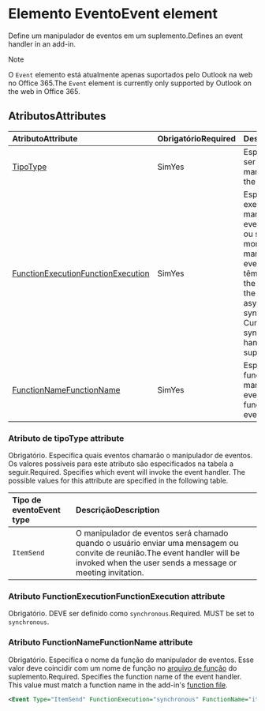 # <a name="event-element"></a><span data-ttu-id="a7d20-101">Elemento Evento</span><span class="sxs-lookup"><span data-stu-id="a7d20-101">Event element</span></span>

<span data-ttu-id="a7d20-102">Define um manipulador de eventos em um suplemento.</span><span class="sxs-lookup"><span data-stu-id="a7d20-102">Defines an event handler in an add-in.</span></span>

> [!NOTE] 
> <span data-ttu-id="a7d20-103">O `Event` elemento está atualmente apenas suportados pelo Outlook na web no Office 365.</span><span class="sxs-lookup"><span data-stu-id="a7d20-103">The `Event` element is currently only supported by Outlook on the web in Office 365.</span></span>

## <a name="attributes"></a><span data-ttu-id="a7d20-104">Atributos</span><span class="sxs-lookup"><span data-stu-id="a7d20-104">Attributes</span></span>

|  <span data-ttu-id="a7d20-105">Atributo</span><span class="sxs-lookup"><span data-stu-id="a7d20-105">Attribute</span></span>  |  <span data-ttu-id="a7d20-106">Obrigatório</span><span class="sxs-lookup"><span data-stu-id="a7d20-106">Required</span></span>  |  <span data-ttu-id="a7d20-107">Descrição</span><span class="sxs-lookup"><span data-stu-id="a7d20-107">Description</span></span>  |
|:-----|:-----|:-----|
|  [<span data-ttu-id="a7d20-108">Tipo</span><span class="sxs-lookup"><span data-stu-id="a7d20-108">Type</span></span>](#type-attribute)  |  <span data-ttu-id="a7d20-109">Sim</span><span class="sxs-lookup"><span data-stu-id="a7d20-109">Yes</span></span>  | <span data-ttu-id="a7d20-110">Especifica o evento a ser manipulado.</span><span class="sxs-lookup"><span data-stu-id="a7d20-110">Specifies the event to handle.</span></span> |
|  [<span data-ttu-id="a7d20-111">FunctionExecution</span><span class="sxs-lookup"><span data-stu-id="a7d20-111">FunctionExecution</span></span>](#functionexecution-attribute)  |  <span data-ttu-id="a7d20-112">Sim</span><span class="sxs-lookup"><span data-stu-id="a7d20-112">Yes</span></span>  | <span data-ttu-id="a7d20-p101">Especifica o estilo de execução para o manipulador de eventos, assíncrono ou síncrono. No momento, somente os manipuladores de eventos síncronos têm suporte.</span><span class="sxs-lookup"><span data-stu-id="a7d20-p101">Specifies the execution style for the event handler, asynchronous or synchronous. Currently only synchronous event handlers are supported.</span></span> |
|  [<span data-ttu-id="a7d20-115">FunctionName</span><span class="sxs-lookup"><span data-stu-id="a7d20-115">FunctionName</span></span>](#functionname-attribute)  |  <span data-ttu-id="a7d20-116">Sim</span><span class="sxs-lookup"><span data-stu-id="a7d20-116">Yes</span></span>  | <span data-ttu-id="a7d20-117">Especifica o nome da função para o manipulador de eventos.</span><span class="sxs-lookup"><span data-stu-id="a7d20-117">Specifies the function name for the event handler.</span></span> |

### <a name="type-attribute"></a><span data-ttu-id="a7d20-118">Atributo de tipo</span><span class="sxs-lookup"><span data-stu-id="a7d20-118">Type attribute</span></span>

<span data-ttu-id="a7d20-p102">Obrigatório. Especifica quais eventos chamarão o manipulador de eventos. Os valores possíveis para este atributo são especificados na tabela a seguir.</span><span class="sxs-lookup"><span data-stu-id="a7d20-p102">Required. Specifies which event will invoke the event handler. The possible values for this attribute are specified in the following table.</span></span>

|  <span data-ttu-id="a7d20-122">Tipo de evento</span><span class="sxs-lookup"><span data-stu-id="a7d20-122">Event type</span></span>  |  <span data-ttu-id="a7d20-123">Descrição</span><span class="sxs-lookup"><span data-stu-id="a7d20-123">Description</span></span>  |
|:-----|:-----|
|  `ItemSend`  |  <span data-ttu-id="a7d20-124">O manipulador de eventos será chamado quando o usuário enviar uma mensagem ou convite de reunião.</span><span class="sxs-lookup"><span data-stu-id="a7d20-124">The event handler will be invoked when the user sends a message or meeting invitation.</span></span>  |

### <a name="functionexecution-attribute"></a><span data-ttu-id="a7d20-125">Atributo FunctionExecution</span><span class="sxs-lookup"><span data-stu-id="a7d20-125">FunctionExecution attribute</span></span>

<span data-ttu-id="a7d20-p103">Obrigatório. DEVE ser definido como `synchronous`.</span><span class="sxs-lookup"><span data-stu-id="a7d20-p103">Required. MUST be set to `synchronous`.</span></span>

### <a name="functionname-attribute"></a><span data-ttu-id="a7d20-128">Atributo FunctionName</span><span class="sxs-lookup"><span data-stu-id="a7d20-128">FunctionName attribute</span></span>

<span data-ttu-id="a7d20-p104">Obrigatório. Especifica o nome da função do manipulador de eventos. Esse valor deve coincidir com um nome de função no [arquivo de função](functionfile.md) do suplemento.</span><span class="sxs-lookup"><span data-stu-id="a7d20-p104">Required. Specifies the function name of the event handler. This value must match a function name in the add-in's [function file](functionfile.md).</span></span>

```xml
<Event Type="ItemSend" FunctionExecution="synchronous" FunctionName="itemSendHandler" /> 
```